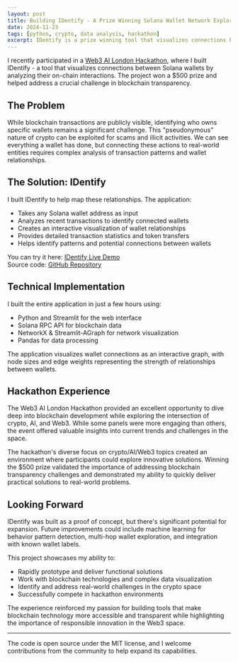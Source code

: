 ```yaml
---
layout: post
title: Building IDentify - A Prize Winning Solana Wallet Network Explorer
date: 2024-11-23
tags: [python, crypto, data analysis, hackathon]
excerpt: IDentify is a prize winning tool that visualizes connections between Solana wallets by analyzing their on-chain interactions. The project won a $500 prize and helps address a crucial challenge in blockchain transparency.
--- 
```


I recently participated in a [Web3 AI London Hackathon](https://earn.superteam.fun/listings/bounty/web3-ai-summit-code-leverage-ai-to-build-on-solana/), where I built IDentify - a tool that visualizes connections between Solana wallets by analyzing their on-chain interactions. The project won a $500 prize and helped address a crucial challenge in blockchain transparency.

## The Problem

While blockchain transactions are publicly visible, identifying who owns specific wallets remains a significant challenge. This "pseudonymous" nature of crypto can be exploited for scams and illicit activities. We can see everything a wallet has done, but connecting these actions to real-world entities requires complex analysis of transaction patterns and wallet relationships.

## The Solution: IDentify

I built IDentify to help map these relationships. The application:
- Takes any Solana wallet address as input
- Analyzes recent transactions to identify connected wallets
- Creates an interactive visualization of wallet relationships
- Provides detailed transaction statistics and token transfers
- Helps identify patterns and potential connections between wallets

You can try it here: [IDentify Live Demo](https://identify-solana.streamlit.app/)  
Source code: [GitHub Repository](https://github.com/LoreviQ/IDentify)

## Technical Implementation

I built the entire application in just a few hours using:
- Python and Streamlit for the web interface
- Solana RPC API for blockchain data
- NetworkX & Streamlit-AGraph for network visualization
- Pandas for data processing

The application visualizes wallet connections as an interactive graph, with node sizes and edge weights representing the strength of relationships between wallets.

## Hackathon Experience

The Web3 AI London Hackathon provided an excellent opportunity to dive deep into blockchain development while exploring the intersection of crypto, AI, and Web3. While some panels were more engaging than others, the event offered valuable insights into current trends and challenges in the space.

The hackathon's diverse focus on crypto/AI/Web3 topics created an environment where participants could explore innovative solutions. Winning the $500 prize validated the importance of addressing blockchain transparency challenges and demonstrated my ability to quickly deliver practical solutions to real-world problems.

## Looking Forward

IDentify was built as a proof of concept, but there's significant potential for expansion. Future improvements could include machine learning for behavior pattern detection, multi-hop wallet exploration, and integration with known wallet labels.

This project showcases my ability to:
- Rapidly prototype and deliver functional solutions
- Work with blockchain technologies and complex data visualization
- Identify and address real-world challenges in the crypto space
- Successfully compete in hackathon environments

The experience reinforced my passion for building tools that make blockchain technology more accessible and transparent while highlighting the importance of responsible innovation in the Web3 space.

---

The code is open source under the MIT license, and I welcome contributions from the community to help expand its capabilities.